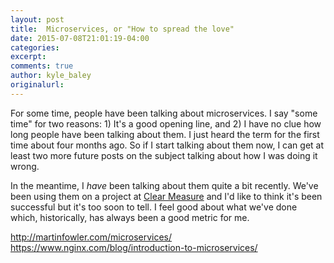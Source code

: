 ```yaml
---
layout: post
title:  Microservices, or "How to spread the love"
date: 2015-07-08T21:01:19-04:00
categories:
excerpt:
comments: true
author: kyle_baley
originalurl:
---
```


For some time, people have been talking about microservices. I say "some time" for two reasons: 1) It's a good opening line, and 2) I have no clue how long people have been talking about them. I just heard the term for the first time about four months ago. So if I start talking about them now, I can get at least two more future posts on the subject talking about how I was doing it wrong.

In the meantime, I _have_ been talking about them quite a bit recently. We've been using them on a project at [Clear Measure](http://www.clear-measure.com) and I'd like to think it's been successful but it's too soon to tell. I feel good about what we've done which, historically, has always been a good metric for me.



http://martinfowler.com/microservices/
https://www.nginx.com/blog/introduction-to-microservices/